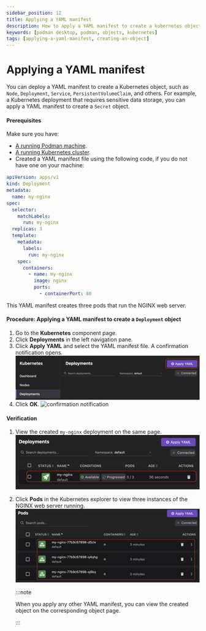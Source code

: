 ```yaml
---
sidebar_position: 12
title: Applying a YAML manifest
description: How to apply a YAML manifest to create a kubernetes object
keywords: [podman desktop, podman, objects, kubernetes]
tags: [applying-a-yaml-manifest, creating-an-object]
---
```


# Applying a YAML manifest

You can deploy a YAML manifest to create a Kubernetes object, such as `Node`, `Deployment`, `Service`, `PersistentVolumeClaim`, and others. For example, a Kubernetes deployment that requires sensitive data storage, you can apply a YAML manifest to create a `Secret` object.

#### Prerequisites

Make sure you have:

- [A running Podman machine](/docs/podman/creating-a-podman-machine).
- [A running Kubernetes cluster](/docs/kind/creating-a-kind-cluster).
- Created a YAML manifest file using the following code, if you do not have one on your machine:

```yaml
apiVersion: apps/v1
kind: Deployment
metadata:
  name: my-nginx
spec:
  selector:
    matchLabels:
      run: my-nginx
  replicas: 3
  template:
    metadata:
      labels:
        run: my-nginx
    spec:
      containers:
        - name: my-nginx
          image: nginx
          ports:
            - containerPort: 80
```

This YAML manifest creates three pods that run the NGINX web server.

#### Procedure: Applying a YAML manifest to create a `Deployment` object

1. Go to the **Kubernetes** component page.
1. Click **Deployments** in the left navigation pane.
1. Click **Apply YAML** and select the YAML manifest file. A confirmation notification opens.
   ![applying a yaml manifest](img/applying-a-yaml-manifest.png)
1. Click **OK**.
   ![confirmation notification](img/confirmation-notification.png)

#### Verification

1. View the created `my-nginx` deployment on the same page.
   ![nginx deployment](img/my-nginx-deployment.png)
1. Click **Pods** in the Kubernetes explorer to view three instances of the NGINX web server running.
   ![nginx pods running](img/nginx-pods-running.png)

   :::note

   When you apply any other YAML manifest, you can view the created object on the corresponding object page.

   :::
